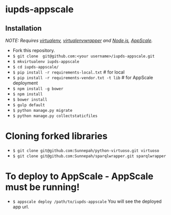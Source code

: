 # iupds-appscale

## Installation

*NOTE: Requires [virtualenv](http://virtualenv.readthedocs.org/en/latest/),
[virtualenvwrapper](http://virtualenvwrapper.readthedocs.org/en/latest/) and
[Node.js](http://nodejs.org/), [AppScale](https://github.com/AppScale/appscale/wiki/AppScale-on-VirtualBox).*

* Fork this repository.
* `$ git clone  git@github.com:<your username>/iupds-appscale.git`
* `$ mkvirtualenv iupds-appscale`
* `$ cd iupds-appscale/`
* `$ pip install -r requirements-local.txt`  # for local
* `$ pip install -r requirements-vendor.txt -t lib` # for AppScale deployment
* `$ npm install -g bower`
* `$ npm install`
* `$ bower install`
* `$ gulp default`
* `$ python manage.py migrate`
* `$ python manage.py collectstaticfiles`

# Cloning forked libraries
* `$ git clone git@github.com:Sunnepah/python-virtuoso.git virtuoso`
* `$ git clone git@github.com:Sunnepah/sparqlwrapper.git sparqlwrapper`

# To deploy to AppScale - AppScale must be running!
* `$ appscale deploy /path/to/iupds-appscale`
You will see the deployed app url.